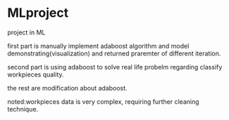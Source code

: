 # MLproject
project in ML

first part is manually implement adaboost algorithm and model demonstrating(visualization) and returned praremter of different iteration.

second part is using adaboost to solve real life probelm regarding classify workpieces quality.

the rest are modification about adaboost.

noted:workpieces data is very complex, requiring further cleaning technique.
